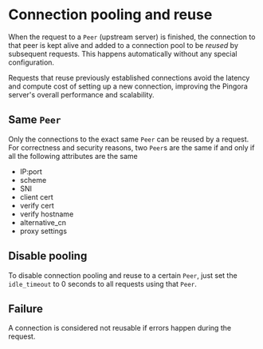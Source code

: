 # Connection pooling and reuse

When the request to a `Peer` (upstream server) is finished, the connection to that peer is kept alive and added to a connection pool to be _reused_ by subsequent requests. This happens automatically without any special configuration.

Requests that reuse previously established connections avoid the latency and compute cost of setting up a new connection, improving the Pingora server's overall performance and scalability.

## Same `Peer`
Only the connections to the exact same `Peer` can be reused by a request. For correctness and security reasons, two `Peer`s are the same if and only if all the following attributes are the same
* IP:port
* scheme
* SNI
* client cert
* verify cert
* verify hostname
* alternative_cn
* proxy settings

## Disable pooling
To disable connection pooling and reuse to a certain `Peer`, just set the `idle_timeout` to 0 seconds to all requests using that `Peer`.

## Failure
A connection is considered not reusable if errors happen during the request.
